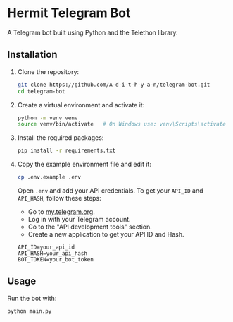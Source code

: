 # Hermit Telegram Bot

A Telegram bot built using Python and the Telethon library.

## Installation

1. Clone the repository:

    ```bash
    git clone https://github.com/A-d-i-t-h-y-a-n/telegram-bot.git
    cd telegram-bot
    ```

2. Create a virtual environment and activate it:

    ```bash
    python -m venv venv
    source venv/bin/activate   # On Windows use: venv\Scripts\activate
    ```

3. Install the required packages:

    ```bash
    pip install -r requirements.txt
    ```

4. Copy the example environment file and edit it:

    ```bash
    cp .env.example .env
    ```

    Open `.env` and add your API credentials. To get your `API_ID` and `API_HASH`, follow these steps:

    - Go to [my.telegram.org](https://my.telegram.org).
    - Log in with your Telegram account.
    - Go to the "API development tools" section.
    - Create a new application to get your API ID and Hash.

    ```env
    API_ID=your_api_id
    API_HASH=your_api_hash
    BOT_TOKEN=your_bot_token
    ```

## Usage

Run the bot with:

```bash
python main.py
